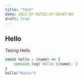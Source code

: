 ```yaml
---
title: "Test"
date: 2022-07-02T22:47:10+07:00
draft: true
---
```


## Hello

Tesing Hello


```js
const hello = (name) => {
    console.log(`Hello ${name}.`)
}
hello("Kunix")
```
